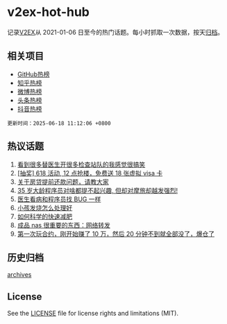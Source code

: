 # v2ex-hot-hub

 记录[V2EX](https://www.v2ex.com/)从 2021-01-06 日至今的热门话题。每小时抓取一次数据，按天[归档](archives)。
 
 ## 相关项目

- [GitHub热榜](https://github.com/lonnyzhang423/github-hot-hub)
- [知乎热榜](https://github.com/lonnyzhang423/zhihu-hot-hub)
- [微博热榜](https://github.com/lonnyzhang423/weibo-hot-hub)
- [头条热榜](https://github.com/lonnyzhang423/toutiao-hot-hub)
- [抖音热榜](https://github.com/lonnyzhang423/douyin-hot-hub)


 `更新时间：2025-06-18 11:12:06 +0800`

## 热议话题

1. [看到很多替医生开很多检查站队的我感觉很搞笑](https://www.v2ex.com/t/1139333)
1. [[抽奖] 618 活动, 12 点抢楼，免费送 18 张虚拟 visa 卡](https://www.v2ex.com/t/1139126)
1. [关于房贷提前还款问题，请教大家](https://www.v2ex.com/t/1139184)
1. [35 岁大龄程序员对啥都提不起兴趣, 但却对摩旅却越发强烈!](https://www.v2ex.com/t/1139315)
1. [医生看病和程序员找 BUG 一样](https://www.v2ex.com/t/1139119)
1. [小孩发烧怎么处理好](https://www.v2ex.com/t/1139195)
1. [如何科学的快速减肥](https://www.v2ex.com/t/1139160)
1. [成品 nas 很重要的东西：网络转发](https://www.v2ex.com/t/1139234)
1. [第一次玩合约，刚开始赚了 10 万，然后 20 分钟不到就全部没了，爆仓了](https://www.v2ex.com/t/1139250)

## 历史归档

[archives](archives)

## License

See the [LICENSE](LICENSE) file for license rights and limitations (MIT).

